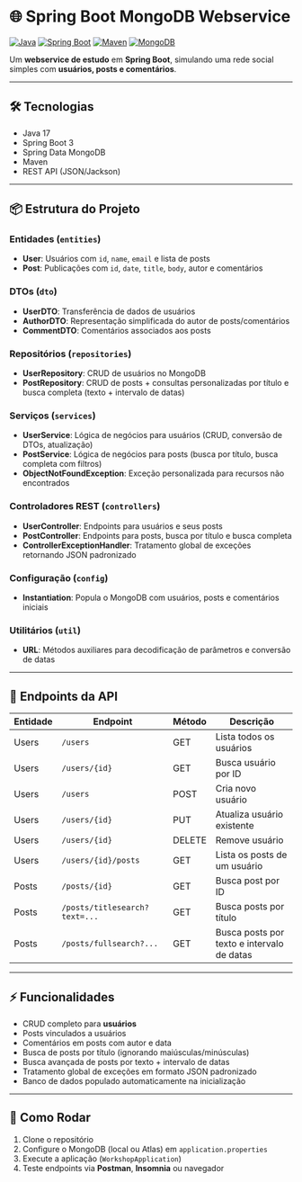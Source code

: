 # 🌐 Spring Boot MongoDB Webservice

[![Java](https://img.shields.io/badge/Java-17-blue?logo=java\&logoColor=white)](https://www.oracle.com/java/)
[![Spring Boot](https://img.shields.io/badge/Spring_Boot-3.3.0-brightgreen?logo=spring\&logoColor=white)](https://spring.io/projects/spring-boot)
[![Maven](https://img.shields.io/badge/Maven-3.9.3-red?logo=apache-maven\&logoColor=white)](https://maven.apache.org/)
[![MongoDB](https://img.shields.io/badge/MongoDB-Database-green?logo=mongodb\&logoColor=white)](https://www.mongodb.com/)

Um **webservice de estudo** em **Spring Boot**, simulando uma rede social simples com **usuários, posts e comentários**.

---

## 🛠 Tecnologias

* Java 17
* Spring Boot 3
* Spring Data MongoDB
* Maven
* REST API (JSON/Jackson)

---

## 📦 Estrutura do Projeto

### Entidades (`entities`)

* **User**: Usuários com `id`, `name`, `email` e lista de posts
* **Post**: Publicações com `id`, `date`, `title`, `body`, autor e comentários

### DTOs (`dto`)

* **UserDTO**: Transferência de dados de usuários
* **AuthorDTO**: Representação simplificada do autor de posts/comentários
* **CommentDTO**: Comentários associados aos posts

### Repositórios (`repositories`)

* **UserRepository**: CRUD de usuários no MongoDB
* **PostRepository**: CRUD de posts + consultas personalizadas por título e busca completa (texto + intervalo de datas)

### Serviços (`services`)

* **UserService**: Lógica de negócios para usuários (CRUD, conversão de DTOs, atualização)
* **PostService**: Lógica de negócios para posts (busca por título, busca completa com filtros)
* **ObjectNotFoundException**: Exceção personalizada para recursos não encontrados

### Controladores REST (`controllers`)

* **UserController**: Endpoints para usuários e seus posts
* **PostController**: Endpoints para posts, busca por título e busca completa
* **ControllerExceptionHandler**: Tratamento global de exceções retornando JSON padronizado

### Configuração (`config`)

* **Instantiation**: Popula o MongoDB com usuários, posts e comentários iniciais

### Utilitários (`util`)

* **URL**: Métodos auxiliares para decodificação de parâmetros e conversão de datas

---

## 🚀 Endpoints da API

| Entidade | Endpoint                      | Método | Descrição                                  |
| -------- | ----------------------------- | ------ | ------------------------------------------ |
| Users    | `/users`                      | GET    | Lista todos os usuários                    |
| Users    | `/users/{id}`                 | GET    | Busca usuário por ID                       |
| Users    | `/users`                      | POST   | Cria novo usuário                          |
| Users    | `/users/{id}`                 | PUT    | Atualiza usuário existente                 |
| Users    | `/users/{id}`                 | DELETE | Remove usuário                             |
| Users    | `/users/{id}/posts`           | GET    | Lista os posts de um usuário               |
| Posts    | `/posts/{id}`                 | GET    | Busca post por ID                          |
| Posts    | `/posts/titlesearch?text=...` | GET    | Busca posts por título                     |
| Posts    | `/posts/fullsearch?...`       | GET    | Busca posts por texto e intervalo de datas |

---

## ⚡ Funcionalidades

* CRUD completo para **usuários**
* Posts vinculados a usuários
* Comentários em posts com autor e data
* Busca de posts por título (ignorando maiúsculas/minúsculas)
* Busca avançada de posts por texto + intervalo de datas
* Tratamento global de exceções em formato JSON padronizado
* Banco de dados populado automaticamente na inicialização

---

## 🏃 Como Rodar

1. Clone o repositório
2. Configure o MongoDB (local ou Atlas) em `application.properties`
3. Execute a aplicação (`WorkshopApplication`)
4. Teste endpoints via **Postman**, **Insomnia** ou navegador
